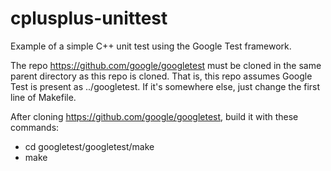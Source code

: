 # cplusplus-unittest
Example of a simple C++ unit test using the Google Test framework.

The repo https://github.com/google/googletest must be cloned in the same
parent directory as this repo is cloned.  That is, this repo assumes
Google Test is present as ../googletest.  If it's somewhere else, just
change the first line of Makefile.

After cloning https://github.com/google/googletest, build it with these commands:
* cd googletest/googletest/make
* make
